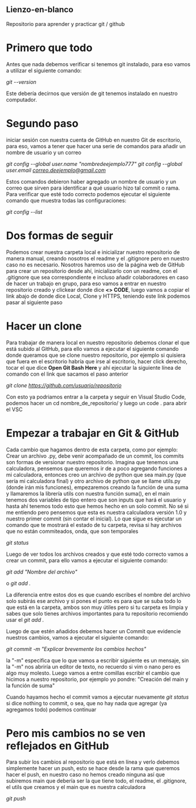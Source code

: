 ## Lienzo-en-blanco
Repositorio para aprender y practicar git / github

# Primero que todo
Antes que nada debemos verificar si tenemos git instalado, para eso vamos a utilizar el siguiente comando:

*git --version*

Este debería decirnos que versión de git tenemos instalado en nuestro computador.

# Segundo paso
iniciar sesión con nuestra cuenta de GitHub en nuestro Git de escritorio, para eso, vamos a tener que hacer una serie de comandos para añadir un nombre de usuario y un correo

*git config --global user.name "nombredeejemplo777"*
*git config --global user.email correo.deejemplo@gmail.com*

Estos comandos debieron haber agregado un nombre de usuario y un correo que sirven para identificar a qué usuario hizo tal commit o rama. Para verificar que esté todo correcto podemos ejecutar el siguiente comando que muestra todas las configuraciones:

*git config --list*

# Dos formas de seguir
Podemos crear nuestra carpeta local e inicializar nuestro repositorio de manera manual, creando nosotros el readme y el .gitignore pero en nuestro caso no es necesario. Nosotros haremos uso de la página web de GitHub para crear un repositorio desde ahí, inicializarlo con un readme, con el .gitignore que sea correspondiente e incluso añadir colaboradores en caso de hacer un trabajo en grupo, para eso vamos a entrar en nuestro repositorio creado y clickear donde dice **<> CODE**, luego vamos a copiar el link abajo de donde dice Local, Clone y HTTPS, teniendo este link podemos pasar al siguiente paso

# Hacer un clone
Para trabajar de manera local en nuestro repositorio debemos clonar el que está subido al GitHub, para ello vamos a ejecutar el siguiente comando donde queramos que se clone nuestro repositorio, por ejemplo si quisiera que fuera en el escritorio habría que irse al escritorio, hacer click derecho, tocar el que dice **Open Git Bash Here** y ahí ejecutar la siguiente línea de comando con el link que sacamos el paso anterior

*git clone https://github.com/usuario/repositorio*

Con esto ya podriamos entrar a la carpeta y seguir en Visual Studio Code, podemos hacer un cd nombre_de_repositorio/ y luego un code . para abrir el VSC

# Empezar a trabajar en Git & GitHub

Cada cambio que hagamos dentro de esta carpeta, como por ejemplo: Crear un archivo .py, debe venir acompañado de un commit, los commits son formas de versionar nuestro repositorio. Imagina que tenemos una calculadora, pensemos que queremos ir de a poco agregando funciones a mi calculadora, entonces creo un archivo de python que sea main.py (que sería mi calculadora final) y otro archivo de python que se llame utils.py (donde irán mis funciones), empezaremos creando la función de una suma y llamaremos la librería utils con nuestra función suma(), en el main tenemos dos variables de tipo entero que son inputs que hará el usuario y hasta ahí tenemos todo esto que hemos hecho en un solo commit. No sé si me entiendo pero pensemos que esta es nuestra calculadora versión 1.0 y nuestro primer commit (sin contar el inicial).
Lo que sigue es ejecutar un comando que te mostrará el estado de tu carpeta, revisa si hay archivos que no están commiteados, onda, que son temporales

*git status*

Luego de ver todos los archivos creados y que esté todo correcto vamos a crear un commit, para ello vamos a ejecutar el siguiente comando:

*git add "Nombre del archivo"*

o
*git add .*

La diferencia entre estos dos es que cuando escribes el nombre del archivo solo subirás ese archivo y si pones el punto es para que se suba todo lo que está en la carpeta, ambos son muy útiles pero si tu carpeta es limpia y sabes que solo tienes archivos importantes para tu repositorio recomiendo usar el *git add .*

Luego de que estén añadidos debemos hacer un Commit que evidencie nuestros cambios, vamos a ejecutar el siguiente comando:

*git commit -m "Explicar brevemente los cambios hechos"*

la "-m" especifica que lo que vamos a escribir siguiente es un mensaje, sin la "-m" nos abriría un editor de texto, no recuerdo si vim o nano pero es algo muy molesto. Luego vamos a entre comillas escribir el cambio que hicimos a nuestro repositorio, por ejemplo yo pondre: "Creación del main y la función de suma"

Cuando hayamos hecho el commit vamos a ejecutar nuevamente *git status* si dice nothing to commit, o sea, que no hay nada que agregar (ya agregamos todo) podemos continuar

# Pero mis cambios no se ven reflejados en GitHub
Para subir los cambios al repositorio que está en línea y verlo debemos simplemente hacer un push, esto se hace desde la rama que queremos hacer el push, en nuestro caso no hemos creado ninguna así que subiremos main que debería ser la que tiene todo, el readme, el .gitignore, el utils que creamos y el main que es nuestra calculadora

*git push*
